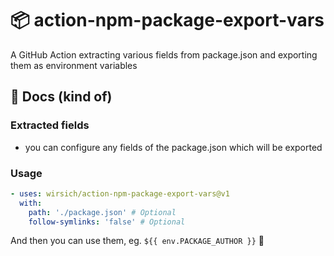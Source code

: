 # 📦 action-npm-package-export-vars
A GitHub Action extracting various fields from package.json and exporting them as environment variables

## 📖 Docs (kind of)
### Extracted fields
- you can configure any fields of the package.json which will be exported
### Usage

```yaml
- uses: wirsich/action-npm-package-export-vars@v1
  with:
    path: './package.json' # Optional
    follow-symlinks: 'false' # Optional
```

And then you can use them, eg. `${{ env.PACKAGE_AUTHOR }}` 🎉
